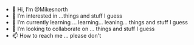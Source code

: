 - 👋 Hi, I’m @Mikesnorth
- 👀 I’m interested in ...things and stuff I guess
- 🌱 I’m currently learning ... learning... leaning... things and stuff I guess
- 💞️ I’m looking to collaborate on ... things and stuff I guess
- 📫 How to reach me ... please don't

<!---
Mikesnorth/Mikesnorth is a ✨ special ✨ repository because its `README.md` (this file) appears on your GitHub profile.
You can click the Preview link to take a look at your changes.
--->
